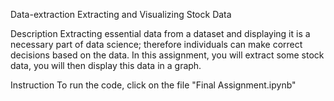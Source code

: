 Data-extraction
Extracting and Visualizing Stock Data

Description
Extracting essential data from a dataset and displaying it is a necessary part of data science; therefore individuals can make correct decisions based on the data. In this assignment, you will extract some stock data, you will then display this data in a graph.

Instruction
To run the code, click on the file "Final Assignment.ipynb"

